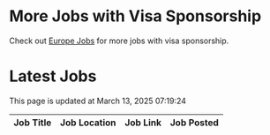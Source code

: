 # More Jobs with Visa Sponsorship

Check out [Europe Jobs](https://github.com/sureshparimi/europejobs#latest-jobs) for more jobs with visa sponsorship.

# Latest Jobs

This page is updated at March 13, 2025 07:19:24

| Job Title | Job Location | Job Link | Job Posted |
| --- | --- | --- | --- |
